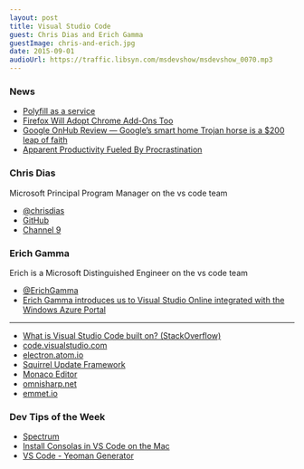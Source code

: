 ```yaml
---
layout: post
title: Visual Studio Code
guest: Chris Dias and Erich Gamma
guestImage: chris-and-erich.jpg
date: 2015-09-01
audioUrl: https://traffic.libsyn.com/msdevshow/msdevshow_0070.mp3
---
```


### News

 - [Polyfill as a service](http://polyfills.io/)
 - [Firefox Will Adopt Chrome Add-Ons Too](https://www.thurrott.com/cloud/5473/firefox-will-adopt-chrome-add-ons-too)
 - [Google OnHub Review — Google’s smart home Trojan horse is a $200 leap of faith](http://arstechnica.com/gadgets/2015/08/google-onhub-review-googles-smart-home-trojan-horse-is-a-200-leap-of-faith/)
 - [Apparent Productivity Fueled By Procrastination](http://wynia.org/Blog/2015/07/apparent-productivity-fueled-by-procrastination)

### Chris Dias

Microsoft Principal Program Manager on the vs code team

 - [@chrisdias](https://twitter.com/chrisdias)
 - [GitHub](https://github.com/chrisdias)
 - [Channel 9](https://channel9.msdn.com/Events/Speakers/Chris-Dias)

### Erich Gamma
Erich is a Microsoft Distinguished Engineer on the vs code team

 - [@ErichGamma](https://twitter.com/ErichGamma)
 - [Erich Gamma introduces us to Visual Studio Online integrated with the Windows Azure Portal](http://azure.microsoft.com/en-us/documentation/videos/erich-gamma-visual-studio-online-azure-part2/)

------------------------------------

 - [What is Visual Studio Code built on? (StackOverflow)](https://stackoverflow.com/questions/29966093/what-is-the-visual-studio-code-editor-built-on)
 - [code.visualstudio.com](https://code.visualstudio.com/)
 - [electron.atom.io](http://electron.atom.io/)
 - [Squirrel Update Framework](https://github.com/Squirrel/Squirrel.Windows)
 - [Monaco Editor](http://blogs.msdn.com/b/monaco/)
 - [omnisharp.net](http://www.omnisharp.net/)
 - [emmet.io](http://emmet.io/)

### Dev Tips of the Week

 - [Spectrum](https://github.com/nigel-sampson/spectrum)
 - [Install Consolas in VS Code on the Mac](http://blog.ikato.com/post/15675823000/how-to-install-consolas-font-on-mac-os-x)
 - [VS Code - Yeoman Generator](https://www.npmjs.com/package/generator-aspnet)